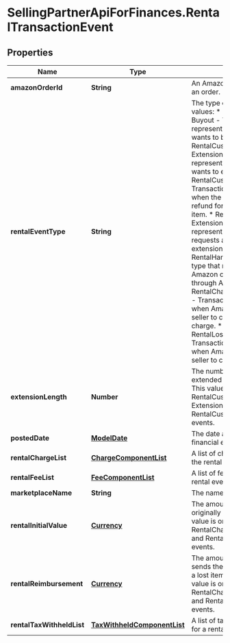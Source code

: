 # SellingPartnerApiForFinances.RentalTransactionEvent

## Properties
Name | Type | Description | Notes
------------ | ------------- | ------------- | -------------
**amazonOrderId** | **String** | An Amazon-defined identifier for an order. | [optional] 
**rentalEventType** | **String** | The type of rental event.  Possible values:  * RentalCustomerPayment-Buyout - Transaction type that represents when the customer wants to buy out a rented item.  * RentalCustomerPayment-Extension - Transaction type that represents when the customer wants to extend the rental period.  * RentalCustomerRefund-Buyout - Transaction type that represents when the customer requests a refund for the buyout of the rented item.  * RentalCustomerRefund-Extension - Transaction type that represents when the customer requests a refund over the extension on the rented item.  * RentalHandlingFee - Transaction type that represents the fee that Amazon charges sellers who rent through Amazon.  * RentalChargeFailureReimbursement - Transaction type that represents when Amazon sends money to the seller to compensate for a failed charge.  * RentalLostItemReimbursement - Transaction type that represents when Amazon sends money to the seller to compensate for a lost item. | [optional] 
**extensionLength** | **Number** | The number of days that the buyer extended an already rented item. This value is only returned for RentalCustomerPayment-Extension and RentalCustomerRefund-Extension events. | [optional] 
**postedDate** | [**ModelDate**](ModelDate.md) | The date and time when the financial event was posted. | [optional] 
**rentalChargeList** | [**ChargeComponentList**](ChargeComponentList.md) | A list of charges associated with the rental event. | [optional] 
**rentalFeeList** | [**FeeComponentList**](FeeComponentList.md) | A list of fees associated with the rental event. | [optional] 
**marketplaceName** | **String** | The name of the marketplace. | [optional] 
**rentalInitialValue** | [**Currency**](Currency.md) | The amount of money the customer originally paid to rent the item. This value is only returned for RentalChargeFailureReimbursement and RentalLostItemReimbursement events. | [optional] 
**rentalReimbursement** | [**Currency**](Currency.md) | The amount of money Amazon sends the seller to compensate for a lost item or a failed charge. This value is only returned for RentalChargeFailureReimbursement and RentalLostItemReimbursement events. | [optional] 
**rentalTaxWithheldList** | [**TaxWithheldComponentList**](TaxWithheldComponentList.md) | A list of taxes withheld information for a rental item. | [optional] 


